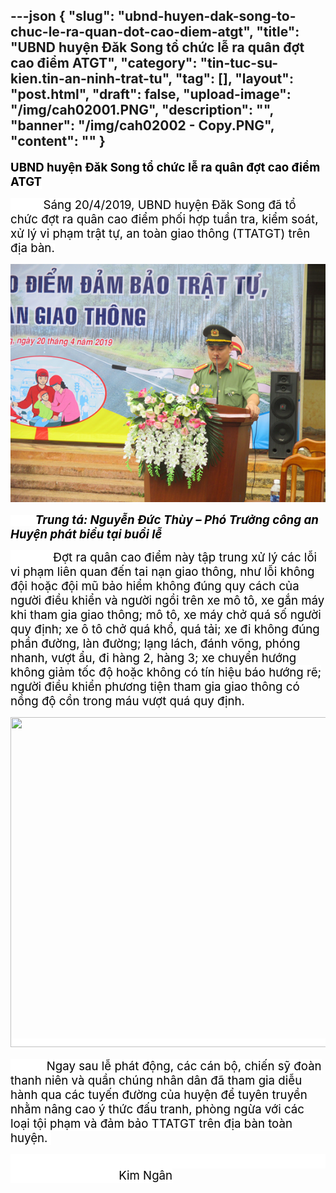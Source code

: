 ---json
{
    "slug": "ubnd-huyen-dak-song-to-chuc-le-ra-quan-dot-cao-diem-atgt",
    "title": "UBND huyện Đăk Song tổ chức lễ ra quân đợt cao điểm ATGT",
    "category": "tin-tuc-su-kien.tin-an-ninh-trat-tu",
    "tag": [],
    "layout": "post.html",
    "draft": false,
    "upload-image": "/img/cah02001.PNG",
    "description": "",
    "banner": "/img/cah02002 - Copy.PNG",
    "__content__": ""
}
---
<p><strong><span style="font-size:14.0pt"><span style="background-color:white"><span style="color:black">UBND huyện Đăk Song tổ chức lễ ra qu&acirc;n đợt cao điểm ATGT</span></span></span></strong></p>

<p style="margin-left:0cm; margin-right:0cm"><span style="background-color:white"><span style="font-size:14.0pt"><span style="background-color:white"><span style="color:black">&nbsp;&nbsp;&nbsp;&nbsp;&nbsp;&nbsp;&nbsp;&nbsp;&nbsp; S&aacute;ng 20/4/2019, UBND huyện Đăk Song đ&atilde; tổ chức đợt ra qu&acirc;n</span></span></span><span style="font-size:14.0pt"><span style="color:black"> cao điểm phối hợp tuần tra, kiểm so&aacute;t, xử l&yacute; vi phạm trật tự, an to&agrave;n giao th&ocirc;ng (TTATGT) tr&ecirc;n địa b&agrave;n.</span></span></span></p>

<p style="margin-left:0cm; margin-right:0cm"><img alt="" src="/img/cah02001.PNG" /></p>

<p style="margin-left:0cm; margin-right:0cm"><span style="background-color:white"><strong><em><span style="font-size:14.0pt"><span style="color:black">&nbsp; &nbsp; &nbsp; &nbsp; &nbsp;Trung t&aacute;: Nguyễn Đức Th&ugrave;y &ndash; Ph&oacute; Trưởng c&ocirc;ng an Huyện ph&aacute;t biểu tại buổi lễ</span></span></em></strong></span></p>

<p style="margin-left:0cm; margin-right:0cm"><span style="background-color:white"><span style="font-size:14.0pt"><span style="background-color:white"><span style="color:black">&nbsp; &nbsp; &nbsp; &nbsp; &nbsp; &nbsp; &nbsp;Đợt ra qu&acirc;n cao điểm n&agrave;y tập trung xử l&yacute; c&aacute;c lỗi vi phạm li&ecirc;n quan đến tai nạn giao th&ocirc;ng, như lỗi kh&ocirc;ng đội hoặc đội mũ bảo hiểm kh&ocirc;ng đ&uacute;ng quy c&aacute;ch của người điều khiển v&agrave; người ngồi tr&ecirc;n xe m&ocirc; t&ocirc;, xe gắn m&aacute;y khi tham gia giao th&ocirc;ng; m&ocirc; t&ocirc;, xe m&aacute;y chở qu&aacute; số người quy định; xe &ocirc; t&ocirc; chở qu&aacute; khổ, qu&aacute; tải; xe đi kh&ocirc;ng đ&uacute;ng phần đường, l&agrave;n đường; lạng l&aacute;ch, đ&aacute;nh v&otilde;ng, ph&oacute;ng nhanh, vượt ẩu, đi h&agrave;ng 2, h&agrave;ng 3; xe chuyển hướng kh&ocirc;ng giảm tốc độ hoặc kh&ocirc;ng c&oacute; t&iacute;n hiệu b&aacute;o hướng rẽ; người điều khiển phương tiện tham gia giao th&ocirc;ng c&oacute; nồng độ cồn trong m&aacute;u vượt qu&aacute; quy định.</span></span></span></span></p>

<p style="margin-left:0cm; margin-right:0cm"><span style="background-color:white"><span style="font-size:14.0pt"><span style="color:black"><img src="file:///C:\Users\PHANTR~1\AppData\Local\Temp\msohtmlclip1\01\clip_image004.jpg" style="height:528px; width:645px" /></span></span></span></p>

<p style="margin-left:0cm; margin-right:0cm"><span style="background-color:white"><span style="font-size:14.0pt"><span style="background-color:white"><span style="color:black">&nbsp; &nbsp; &nbsp; &nbsp; &nbsp; &nbsp;Ngay sau lễ ph&aacute;t động, c&aacute;c c&aacute;n bộ, chiến sỹ đo&agrave;n thanh ni&ecirc;n v&agrave; quần ch&uacute;ng nh&acirc;n d&acirc;n đ&atilde; tham gia diễu h&agrave;nh qua c&aacute;c tuyến đường của huyện để tuy&ecirc;n truyền nhằm n&acirc;ng cao &yacute; thức đấu tranh, ph&ograve;ng ngừa với c&aacute;c loại tội phạm v&agrave; đảm bảo TTATGT tr&ecirc;n địa b&agrave;n to&agrave;n huyện.&nbsp;</span></span></span></span></p>

<p style="margin-left:0cm; margin-right:0cm"><span style="background-color:white"><span style="font-size:14.0pt"><span style="background-color:white"><span style="color:black">&nbsp;&nbsp; &nbsp; &nbsp; &nbsp; &nbsp; &nbsp; &nbsp; &nbsp; &nbsp; &nbsp; &nbsp; &nbsp; &nbsp; &nbsp; &nbsp; &nbsp; &nbsp; &nbsp; &nbsp; &nbsp; &nbsp; &nbsp; &nbsp; &nbsp; &nbsp; &nbsp; &nbsp; &nbsp; &nbsp; &nbsp; &nbsp; &nbsp; &nbsp; &nbsp; &nbsp; &nbsp; &nbsp; &nbsp; &nbsp; &nbsp; &nbsp; &nbsp; &nbsp; &nbsp; &nbsp; &nbsp; &nbsp; &nbsp; &nbsp; &nbsp; &nbsp; &nbsp; &nbsp; &nbsp; &nbsp; &nbsp; &nbsp; &nbsp; &nbsp; &nbsp; &nbsp; &nbsp; &nbsp; &nbsp; &nbsp;</span></span></span></span><span style="background-color:white"><span style="font-size:14.0pt"><span style="background-color:white"><span style="color:black">Kim Ng&acirc;n</span></span></span></span></p>
